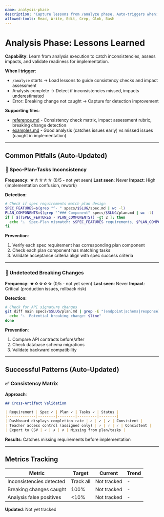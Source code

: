 ```yaml
---
name: analysis-phase
description: "Capture lessons from /analyze phase. Auto-triggers when: starting /analyze, checking cross-artifact consistency, detecting breaking changes. Updates when: inconsistencies found, missing impact analysis, incomplete change detection."
allowed-tools: Read, Write, Edit, Grep, Glob, Bash
---
```


# Analysis Phase: Lessons Learned

**Capability**: Learn from analysis execution to catch inconsistencies, assess impacts, and validate readiness for implementation.

**When I trigger**:
- `/analyze` starts → Load lessons to guide consistency checks and impact assessment
- Analysis complete → Detect if inconsistencies missed, impacts underestimated
- Error: Breaking change not caught → Capture for detection improvement

**Supporting files**:
- [reference.md](reference.md) - Consistency check matrix, impact assessment rubric, breaking change detection
- [examples.md](examples.md) - Good analysis (catches issues early) vs missed issues (caught in implementation)

---

## Common Pitfalls (Auto-Updated)

### 🚫 Spec-Plan-Tasks Inconsistency

**Frequency**: ★☆☆☆☆ (0/5 - not yet seen)
**Last seen**: Never
**Impact**: High (implementation confusion, rework)

**Detection**:
```bash
# Check if spec requirements match plan design
SPEC_FEATURES=$(grep "^- " specs/$SLUG/spec.md | wc -l)
PLAN_COMPONENTS=$(grep "^### Component" specs/$SLUG/plan.md | wc -l)
if [ $((SPEC_FEATURES - PLAN_COMPONENTS)) -gt 2 ]; then
  echo "⚠️  Spec-Plan mismatch: $SPEC_FEATURES requirements, $PLAN_COMPONENTS components"
fi
```

**Prevention**:
1. Verify each spec requirement has corresponding plan component
2. Check each plan component has matching tasks
3. Validate acceptance criteria align with spec success criteria

---

### 🚫 Undetected Breaking Changes

**Frequency**: ★☆☆☆☆ (0/5 - not yet seen)
**Last seen**: Never
**Impact**: Critical (production issues, rollback risk)

**Detection**:
```bash
# Check for API signature changes
git diff main specs/$SLUG/plan.md | grep -E "(endpoint|schema|response)" | while read -r line; do
  echo "⚠️  Potential breaking change: $line"
done
```

**Prevention**:
1. Compare API contracts before/after
2. Check database schema migrations
3. Validate backward compatibility

---

## Successful Patterns (Auto-Updated)

### ✅ Consistency Matrix

**Approach**:
```markdown
## Cross-Artifact Validation

| Requirement | Spec ✓ | Plan ✓ | Tasks ✓ | Status |
|-------------|--------|--------|---------|--------|
| Dashboard displays completion rate | ✓ | ✓ | ✓ | Consistent |
| Teacher access control (assigned only) | ✓ | ✓ | ✓ | Consistent |
| Export to CSV | ✓ | ✗ | ✗ | Missing from plan/tasks |
```

**Results**: Catches missing requirements before implementation

---

## Metrics Tracking

| Metric | Target | Current | Trend |
|--------|--------|---------|-------|
| Inconsistencies detected | Track all | Not tracked | - |
| Breaking changes caught | 100% | Not tracked | - |
| Analysis false positives | <10% | Not tracked | - |

**Updated**: Not yet tracked
